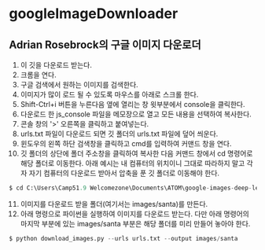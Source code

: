 # googleImageDownloader

## Adrian Rosebrock의 구글 이미지 다운로더  
1. 이 깃을 다운로드 받는다.  
2. 크롬을 연다.  
3. 구글 검색에서 원하는 이미지를 검색한다.  
4. 이미지가 많이 로드 될 수 있도록 마우스를 아래로 스크롤 한다.  
5. Shift-Ctrl+i 버튼을 누른다음 옆에 열리는 창 윗부분에서 console을 클릭한다.  
6. 다운로드 한 js_console 파일을 메모장으로 열고 모든 내용을 선택하여 복사한다.  
7. 콘솔 창의 '>' 오른쪽을 클릭하고 붙여넣는다.  
8. urls.txt 파일이 다운로드 되면 깃 폴더의 urls.txt 파일에 덮어 씌운다.  
9. 윈도우의 왼쪽 하단 검색창을 클릭하고 cmd를 입력하여 커맨드 창을 연다.  
10. 깃 폴더의 상단에 폴더 주소창을 클릭하여 복사한 다음 커맨드 창에서 cd 명령어로 해당 폴더로 이동한다. 아래 예시는 내 컴퓨터의 위치이니 그대로 따라하지 말고 각자 자기 컴퓨터의 다운로드 받아서 압축을 푼 깃 폴더로 이동해야 한다.  
```python 
$ cd C:\Users\Camp51.9 Welcomezone\Documents\ATOM\google-images-deep-learning 
```
11. 이미지를 다운로드 받을 폴더(여기서는 images/santa)를 만든다.  
12. 아래 명령으로 파이썬을 실행하여 이미지를 다운로드 받는다. 다만 아래 명령어의 마지막 부분에 있는 images/santa 부분은 해당 폴더를 미리 만들어 놓아야 한다.    
```python 
$ python download_images.py --urls urls.txt --output images/santa
```
